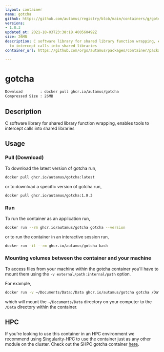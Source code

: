 ```yaml
---
layout: container
name: gotcha
github: https://github.com/autamus/registry/blob/main/containers/g/gotcha/spack.yaml
versions:
- 1.0.3
updated_at: 2021-10-03T23:38:18.400560492Z
size: 26MB
description: C software library for shared library function wrapping, enables tools
  to intercept calls into shared libraries
container_url: https://github.com/orgs/autamus/packages/container/package/gotcha

---
```

# gotcha
```bash 
Download        : docker pull ghcr.io/autamus/gotcha
Compressed Size : 26MB
```

## Description
C software library for shared library function wrapping, enables tools to intercept calls into shared libraries

## Usage
### Pull (Download)
To download the latest version of gotcha run,

```bash
docker pull ghcr.io/autamus/gotcha:latest
```

or to download a specific version of gotcha run,

```bash
docker pull ghcr.io/autamus/gotcha:1.0.3
```
### Run
To run the container as an application run,
```bash
docker run --rm ghcr.io/autamus/gotcha gotcha --version
```

or to run the container in an interactive session run,
```bash
docker run -it --rm ghcr.io/autamus/gotcha bash
```

### Mounting volumes between the container and your machine
To access files from your machine within the gotcha container you'll have to mount them using the `-v external/path:internal/path` option.

For example,
```bash
docker run -v ~/Documents/Data:/Data ghcr.io/autamus/gotcha gotcha /Data/myData.csv
```
which will mount the `~/Documents/Data` directory on your computer to the `/Data` directory within the container.

## HPC
If you're looking to use this container in an HPC environment we recommend using [Singularity-HPC](https://singularity-hpc.readthedocs.io) to use the container just as any other module on the cluster. Check out the SHPC gotcha container [here](https://singularityhub.github.io/singularity-hpc/r/ghcr.io-autamus-gotcha/).